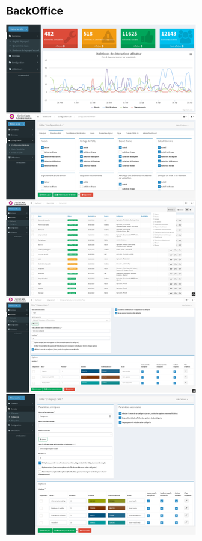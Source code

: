 BackOffice
=========

![Dashboard](images/21.png "Dashboard")
![Dashboard](images/22.png "Dashboard")
![Dashboard](images/2.png "Dashboard")
![Dashboard](images/5.png "Dashboard")
![Dashboard](images/24.png "Dashboard")

